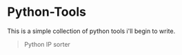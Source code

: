 # Python-Tools
 
This is a simple collection of python tools i'll begin to write. 

> Python IP sorter